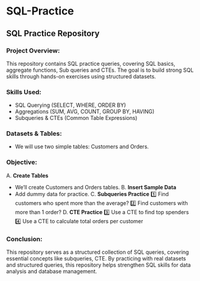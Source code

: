 # SQL-Practice

## SQL Practice Repository

###  Project Overview:
This repository contains SQL practice queries, covering SQL basics, aggregate functions, Sub queries and CTEs. The goal is to build strong SQL skills through hands-on exercises using structured datasets.

### Skills Used:
- SQL Querying (SELECT, WHERE, ORDER BY)
- Aggregations (SUM, AVG, COUNT, GROUP BY, HAVING)
- Subqueries & CTEs (Common Table Expressions)

### Datasets & Tables:
- We will use two simple tables: Customers and Orders.

### Objective:
A. **Create Tables**
- We’ll create Customers and Orders tables.
B. **Insert Sample Data**
- Add dummy data for practice.
C. **Subqueries Practice**
1️⃣ Find customers who spent more than the average?
2️⃣ Find customers with more than 1 order?
D. **CTE Practice**
3️⃣ Use a CTE to find top spenders
4️⃣ Use a CTE to calculate total orders per customer

### Conclusion:
This repository serves as a structured collection of SQL queries, covering essential concepts like subqueries, CTE. By practicing with real datasets and structured queries, this repository helps strengthen SQL skills for data analysis and database management.

